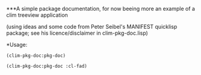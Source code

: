 ***A simple package documentation, for now beeing more an example of a clim treeview application

(using ideas and some code from Peter Seibel's MANIFEST quicklisp package; see his licence/disclaimer in clim-pkg-doc.lisp)

*Usage:

```
(clim-pkg-doc:pkg-doc)

(clim-pkg-doc:pkg-doc :cl-fad)

```
